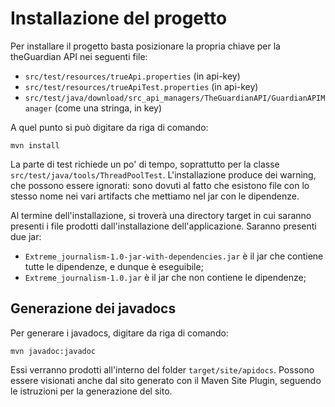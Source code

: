 # Installazione del progetto
Per installare il progetto basta posizionare la propria chiave per la theGuardian API nei seguenti file:
- `src/test/resources/trueApi.properties` (in api-key)
- `src/test/resources/trueApiTest.properties` (in api-key)
- `src/test/java/download/src_api_managers/TheGuardianAPI/GuardianAPIManager` (come una stringa, in key)

A quel punto si può digitare da riga di comando:

    mvn install

La parte di test richiede un po' di tempo, soprattutto per la classe `src/test/java/tools/ThreadPoolTest`.
L'installazione produce dei warning, che possono essere ignorati: sono dovuti al fatto che esistono file con lo stesso nome
nei vari artifacts che mettiamo nel jar con le dipendenze.

Al termine dell'installazione, si troverà una directory target in cui saranno presenti i file prodotti dall'installazione dell'applicazione.
Saranno presenti due jar:
* `Extreme_journalism-1.0-jar-with-dependencies.jar` è il jar che contiene tutte le dipendenze, e dunque è eseguibile;
* `Extreme_journalism-1.0.jar` è il jar che non contiene le dipendenze;

## Generazione dei javadocs
Per generare i javadocs, digitare da riga di comando:

    mvn javadoc:javadoc

Essi verranno prodotti all'interno del folder `target/site/apidocs`.
Possono essere visionati anche dal sito generato con il Maven Site Plugin, seguendo le istruzioni per la generazione del sito.

